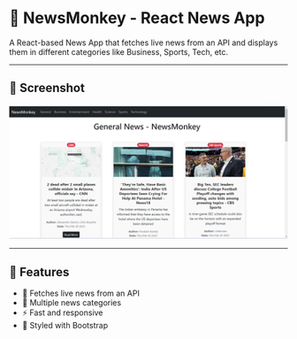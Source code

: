 # 📰 NewsMonkey - React News App  

A React-based News App that fetches live news from an API and displays them in different categories like Business, Sports, Tech, etc.  

---

## 📸 Screenshot  
![NewsMonkey UI](public/screenshots/newsmonkey-ui.png)  

---

## 🚀 Features  
- 📰 Fetches live news from an API  
- 📂 Multiple news categories  
- ⚡ Fast and responsive  
- 🎨 Styled with Bootstrap   
